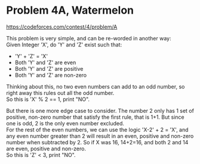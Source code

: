 # Problem 4A, Watermelon
https://codeforces.com/contest/4/problem/A

This problem is very simple, and can be re-worded in another way:  
Given Integer 'X', do 'Y' and 'Z' exist such that:
- 'Y' + 'Z' = 'X'
- Both 'Y' and 'Z' are even
- Both 'Y' and 'Z' are positive
- Both 'Y' and 'Z' are non-zero

Thinking about this, no two even numbers can add to an odd number, so right away this rules out all the odd number.  
So this is 'X' % 2 == 1, print "NO".

But there is one more edge case to consider. The number 2 only has 1 set of positive, non-zero number that satisfy the first rule, that is 1+1. But since one is odd, 2 is the only even number excluded.  
For the rest of the even numbers, we can use the logic 'X-2' + 2 = 'X', and any even number greater than 2 will result in an even, positive and non-zero number when subtracted by 2. So if X was 16, 14+2=16, and both 2 and 14 are even, positive and non-zero.  
So this is 'Z' < 3, print "NO".
